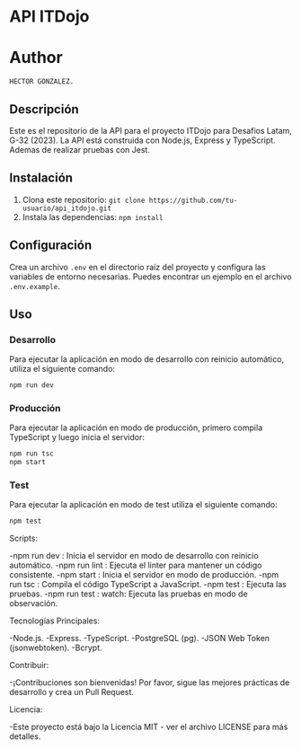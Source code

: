 # API ITDojo

# Author

    HECTOR GONZALEZ.

## Descripción

Este es el repositorio de la API para el proyecto ITDojo para Desafios Latam, G-32 (2023). La API está construida con Node.js, Express y TypeScript. Ademas de realizar pruebas con Jest.

## Instalación

1. Clona este repositorio: `git clone https://github.com/tu-usuario/api_itdojo.git`
2. Instala las dependencias: `npm install`

## Configuración

Crea un archivo `.env` en el directorio raíz del proyecto y configura las variables de entorno necesarias. Puedes encontrar un ejemplo en el archivo `.env.example`.

## Uso

### Desarrollo

Para ejecutar la aplicación en modo de desarrollo con reinicio automático, utiliza el siguiente comando:

```bash
npm run dev

```

### Producción

Para ejecutar la aplicación en modo de producción, primero compila TypeScript y luego inicia el servidor:

```bash
npm run tsc
npm start

```

### Test

Para ejecutar la aplicación en modo de test utiliza el siguiente comando:

```bash
npm test

```

Scripts:

-npm run dev : Inicia el servidor en modo de desarrollo con reinicio automático.
-npm run lint : Ejecuta el linter para mantener un código consistente.
-npm start : Inicia el servidor en modo de producción.
-npm run tsc : Compila el código TypeScript a JavaScript.
-npm test : Ejecuta las pruebas.
-npm run test : watch: Ejecuta las pruebas en modo de observación.


Tecnologías Principales:

-Node.js.
-Express.
-TypeScript.
-PostgreSQL (pg).
-JSON Web Token (jsonwebtoken).
-Bcrypt.

Contribuir:

-¡Contribuciones son bienvenidas! Por favor, sigue las mejores prácticas de desarrollo y crea un Pull Request.

Licencia:

-Este proyecto está bajo la Licencia MIT - ver el archivo LICENSE para más detalles.
